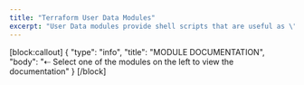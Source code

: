 ```yaml
---
title: "Terraform User Data Modules"
excerpt: "User Data modules provide shell scripts that are useful as \"cloud init\" scripts passed to EC2 instances."
---
```

[block:callout]
{
  "type": "info",
  "title": "MODULE DOCUMENTATION",
  "body": "⇠ Select one of the modules on the left to view the documentation"
}
[/block]